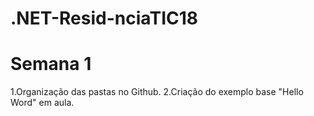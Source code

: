 # .NET-Resid-nciaTIC18

# Semana 1

1.Organização das pastas no Github.
2.Criação do exemplo base "Hello Word" em aula.